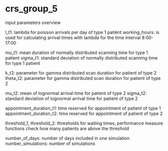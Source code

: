 # crs_group_5
input parameters overview

l_t1: lambda for poisson arrivals per day of type 1 patiënt
working_hours: is used for calculating arrival times with lambda for the time interval 8:00-17:00

mu_t1: mean duration of normally distributed scanning time for type 1 patient
sigma_t1: standard deviation of normally distributed scanning time for type 1 patient


k_t2: parameter for gamma distributed scan duration for patient of type 2
theta_t2: parameter for gamma distributed scan duration for patient of type 2

mu_t2: mean of lognormal arrival time for  patient of type 2
sigma_t2: standard deviation of lognormal arrival time for patient of type 2

appointment_duration_t1: time reserved for appointment of patient of type 1
appointment_duration_t2: time reserved for appointment of patient of type 2


threshold_1, threshold_2: thresholds for waiting times, performance measure functions check how many patients are above the threshold


number_of_days: number of days included in one simulation
number_simulations: number of simulations 
